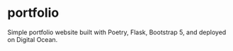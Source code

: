 # portfolio

Simple portfolio website built with Poetry, Flask, Bootstrap 5, and deployed on Digital Ocean.
